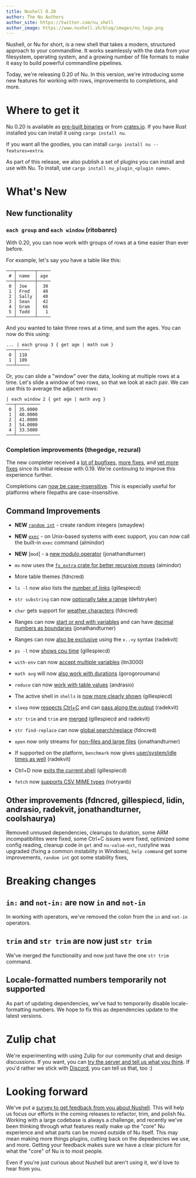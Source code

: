 ```yaml
---
title: Nushell 0.20
author: The Nu Authors
author_site: https://twitter.com/nu_shell
author_image: https://www.nushell.sh/blog/images/nu_logo.png
---
```


Nushell, or Nu for short, is a new shell that takes a modern, structured approach to your commandline. It works seamlessly with the data from your filesystem, operating system, and a growing number of file formats to make it easy to build powerful commandline pipelines.

Today, we're releasing 0.20 of Nu. In this version, we're introducing some new features for working with rows, improvements to completions, and more.

# Where to get it

Nu 0.20 is available as [pre-built binaries](https://github.com/nushell/nushell/releases/tag/0.20.0) or from [crates.io](https://crates.io/crates/nu). If you have Rust installed you can install it using `cargo install nu`.

If you want all the goodies, you can install `cargo install nu --features=extra`.

As part of this release, we also publish a set of plugins you can install and use with Nu. To install, use `cargo install nu_plugin_<plugin name>`.

# What's New

## New functionality

### `each group` and `each window` (ritobanrc)

With 0.20, you can now work with groups of rows at a time easier than ever before. 

For example, let's say you have a table like this:

```
───┬───────┬─────
 # │ name  │ age 
───┼───────┼─────
 0 │ Joe   │  30 
 1 │ Fred  │  40 
 2 │ Sally │  40 
 3 │ Sean  │  42 
 4 │ Gram  │  66 
 5 │ Todd  │   1 
───┴───────┴─────
```

And you wanted to take three rows at a time, and sum the ages. You can now do this using:

```
... | each group 3 { get age | math sum }
───┬─────
 0 │ 110 
 1 │ 109 
───┴─────
```

Or, you can slide a "window" over the data, looking at multiple rows at a time. Let's slide a window of two rows, so that we look at each pair. We can use this to average the adjacent rows:

```
| each window 2 { get age | math avg }
───┬─────────
 0 │ 35.0000 
 1 │ 40.0000 
 2 │ 41.0000 
 3 │ 54.0000 
 4 │ 33.5000 
───┴─────────
```

### Completion improvements (thegedge, rezural)

The new completer received a [lot of bugfixes](https://github.com/nushell/nushell/pull/2497), [more fixes](https://github.com/nushell/nushell/pull/2503), and [yet more fixes](https://github.com/nushell/nushell/pull/2525) since its initial release with 0.19. We're continuing to improve this experience further.

Completions can [now be case-insensitive](https://github.com/nushell/nushell/pull/2556). This is especially useful for platforms where filepaths are case-insensitive.

## Command Improvements

* **NEW** [`random int`](https://github.com/nushell/nushell/pull/2489) - create random integers (smaydew)
* **NEW** [`exec`](https://github.com/nushell/nushell/pull/2495) - on Unix-based systems with exec support, you can now call the built-in `exec` command (almindor)
* **NEW** [`mod`] - a [new modulo operator](https://github.com/nushell/nushell/pull/2505) (jonathandturner)

* `mv` now uses the [`fs_extra` crate for better recursive moves](https://github.com/nushell/nushell/pull/2487) (almindor)
* More table themes (fdncred)
* `ls -l` now also lists the [number of links](https://github.com/nushell/nushell/pull/2496) (gillespiecd)
* `str substring` can now [optionally take a range](https://github.com/nushell/nushell/pull/2499) (defstryker)
* `char` gets support for [weather characters](https://github.com/nushell/nushell/pull/2500) (fdncred)
* Ranges can now [start or end with variables](https://github.com/nushell/nushell/pull/2506) and can have [decimal numbers as boundaries](https://github.com/nushell/nushell/pull/2509) (jonathandturner)
* Ranges can now [also be exclusive](https://github.com/nushell/nushell/pull/2541) using the `x..<y` syntax (radekvit)
* `ps -l` now [shows cpu time](https://github.com/nushell/nushell/pull/2507) (gillespiecd)
* `with-env` can now [accept multiple variables](https://github.com/nushell/nushell/pull/2526) (itn3000)
* `math avg` will now [also work with durations](https://github.com/nushell/nushell/pull/2529) (gorogoroumaru)
* `reduce` can now [work with table values](https://github.com/nushell/nushell/pull/2529) (andrasio)
* The active shell in `shells` is [now more clearly shown](https://github.com/nushell/nushell/pull/2540) (gillespiecd)
* `sleep` now [respects Ctrl+C](https://github.com/nushell/nushell/pull/2550) and can [pass along the output](https://github.com/nushell/nushell/pull/2558) (radekvit)
* `str trim` and `trim` are [merged](https://github.com/nushell/nushell/pull/2576) (gillespiecd and radekvit)
* `str find-replace` can now [global search/replace](https://github.com/nushell/nushell/pull/2569) (fdncred)
* `open` now only streams for [non-files and large files](https://github.com/nushell/nushell/pull/2570) (jonathandturner)
* If supported on the platform, `benchmark` now gives [user/system/idle times as well](https://github.com/nushell/nushell/pull/2571) (radekvit)
* Ctrl+D now [exits the current shell](https://github.com/nushell/nushell/pull/2583) (gillespiecd)
* `fetch` now [supports CSV MIME types](https://github.com/nushell/nushell/pull/2587) (notryanb)

## Other improvements (fdncred, gillespiecd, lidin, andrasio, radekvit, jonathandturner, coolshaurya)

Removed unnused dependencies, cleanups to duration, some ARM incompatibilites were fixed, some Ctrl+C issues were fixed, optimized some config reading, cleanup code in `get` and `nu-value-ext`, rustyline was upgraded (fixing a common instability in Windows), `help command` get some improvements, `random int` got some stability fixes, 

# Breaking changes

## `in:` and `not-in:` are now `in` and `not-in`

In working with operators, we've removed the colon from the `in` and `not-in` operators.

## `trim` and `str trim` are now just `str trim`

We've merged the functionality and now just have the one `str trim` command.

## Locale-formatted numbers temporarily not supported

As part of updating dependencies, we've had to temporarily disable locale-formatting numbers. We hope to fix this as dependencies update to the latest versions.

# Zulip chat

We're experimenting with using Zulip for our community chat and design discussions. If you want, you can [try the server and tell us what you think](https://nushell.zulipchat.com/). If you'd rather we stick with [Discord](https://discord.gg/NtAbbGn), you can tell us that, too :)

# Looking forward

We've put a [survey to get feedback from you about Nushell](https://docs.google.com/forms/d/e/1FAIpQLScEFzDh7j3jfAuVMBCQtQE-qfKAhugLCiUaaGL583QtGwz5fw/viewform?usp=sf_link). This will help us focus our efforts in the coming releases to refactor, trim, and polish Nu. Working with a large codebase is always a challenge, and recently we've been thinking through what features really make up the "core" Nu experience and what parts can be moved outside of Nu itself. This may mean making more things plugins, cutting back on the depedencies we use, and more. Getting your feedback makes sure we have a clear picture for what the "core" of Nu is to most people.

Even if you're just curious about Nushell but aren't using it, we'd love to hear from you.